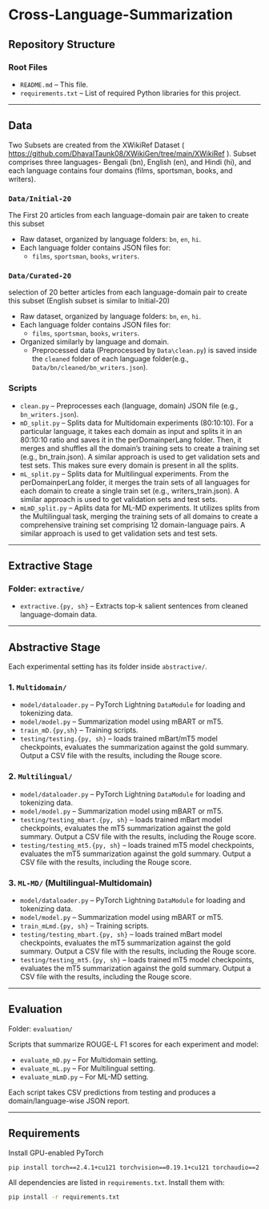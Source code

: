 # Cross-Language-Summarization
## Repository Structure

### Root Files
- `README.md` – This file.
- `requirements.txt` – List of required Python libraries for this project.

---

## Data
Two Subsets are created from the XWikiRef Dataset ( https://github.com/DhavalTaunk08/XWikiGen/tree/main/XWikiRef ). Subset comprises three languages- Bengali (bn), English (en), and Hindi (hi), and each language contains four domains (films, sportsman, books, and writers).

### `Data/Initial-20`
The First 20 articles from each language-domain pair are taken to create this subset
- Raw dataset, organized by language folders: `bn`, `en`, `hi`.
- Each language folder contains JSON files for:
  - `films`, `sportsman`, `books`, `writers`.

### `Data/Curated-20` 
selection of 20 better articles from each language-domain pair to create this subset (English subset is similar to Initial-20)
- Raw dataset, organized by language folders: `bn`, `en`, `hi`.
- Each language folder contains JSON files for:
  - `films`, `sportsman`, `books`, `writers`.
- Organized similarly by language and domain.
  - Preprocessed data (Preprocessed by `Data\clean.py`) is saved inside the `cleaned` folder of each language folder(e.g., `Data/bn/cleaned/bn_writers.json`).

### Scripts
- `clean.py` – Preprocesses each (language, domain) JSON file (e.g., `bn_writers.json`).
- `mD_split.py` – Splits data for Multidomain experiments (80:10:10). For a particular language, it takes each domain as input and splits it in an 80:10:10 ratio and saves it in the perDomainperLang folder. Then, it merges and shuffles all the domain’s training sets to create a training set (e.g., bn_train.json). A similar approach is used to get validation sets and test sets. This makes sure every domain is present in all the splits.
- `mL_split.py` – Splits data for Multilingual experiments. From the perDomainperLang folder, it merges the train sets of all languages for each domain to create a single train set (e.g., writers_train.json). A similar approach is used to get validation sets and test sets.
- `mLmD_split.py` – Aplits data for ML-MD experiments. It utilizes splits from the Multilingual task, merging the training sets of all domains to create a comprehensive training set comprising 12 domain-language pairs. A similar approach is used to get validation sets and test sets.

---

## Extractive Stage

### Folder: `extractive/`
- `extractive.{py, sh}` – Extracts top-k salient sentences from cleaned language-domain data.

---

## Abstractive Stage

Each experimental setting has its folder inside `abstractive/`.

### 1. `Multidomain/`
- `model/dataloader.py` – PyTorch Lightning `DataModule` for loading and tokenizing data.
- `model/model.py` – Summarization model using mBART or mT5.
- `train_mD.{py,sh}` – Training scripts.
- `testing/testing.{py, sh}` – loads trained mBart/mT5 model checkpoints, evaluates the summarization against the gold summary. Output a CSV file with the results, including the Rouge score.

### 2. `Multilingual/`
- `model/dataloader.py` – PyTorch Lightning `DataModule` for loading and tokenizing data.
- `model/model.py` – Summarization model using mBART or mT5.
- `testing/testing_mbart.{py, sh}` – loads trained mBart model checkpoints, evaluates the mT5 summarization against the gold summary. Output a CSV file with the results, including the Rouge score.
- `testing/testing_mt5.{py, sh}` – loads trained mT5 model checkpoints, evaluates the mT5 summarization against the gold summary. Output a CSV file with the results, including the Rouge score.

### 3. `ML-MD/` (Multilingual-Multidomain)
- `model/dataloader.py` – PyTorch Lightning `DataModule` for loading and tokenizing data.
- `model/model.py` – Summarization model using mBART or mT5.
- `train_mLmd.{py, sh}` – Training scripts.
- `testing/testing_mbart.{py, sh}` – loads trained mBart model checkpoints, evaluates the mT5 summarization against the gold summary. Output a CSV file with the results, including the Rouge score.
- `testing/testing_mt5.{py, sh}` – loads trained mT5 model checkpoints, evaluates the mT5 summarization against the gold summary. Output a CSV file with the results, including the Rouge score.

---

## Evaluation

Folder: `evaluation/`

Scripts that summarize ROUGE-L F1 scores for each experiment and model:
- `evaluate_mD.py` – For Multidomain setting.
- `evaluate_mL.py` – For Multilingual setting.
- `evaluate_mLmD.py` – For ML-MD setting.

Each script takes CSV predictions from testing and produces a domain/language-wise JSON report.

---

## Requirements
Install GPU-enabled PyTorch
```bash
pip install torch==2.4.1+cu121 torchvision==0.19.1+cu121 torchaudio==2.4.1+cu121 -f https://download.pytorch.org/whl/torch_stable.html
```
All dependencies are listed in `requirements.txt`. Install them with:

```bash
pip install -r requirements.txt

